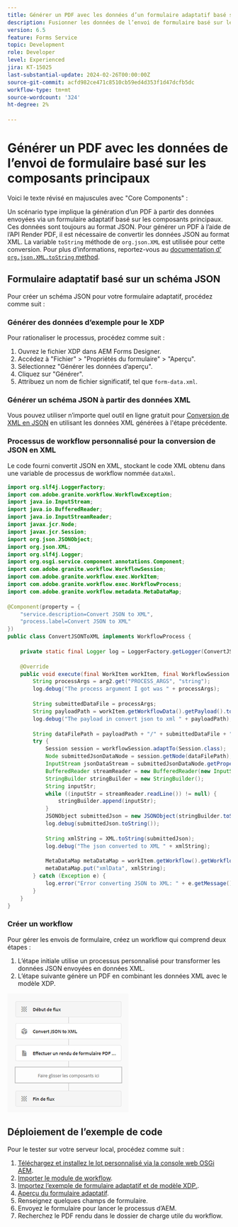```yaml
---
title: Générer un PDF avec les données d’un formulaire adaptatif basé sur un composant principal
description: Fusionner les données de l’envoi de formulaire basé sur les composants principaux avec le modèle XDP dans le workflow
version: 6.5
feature: Forms Service
topic: Development
role: Developer
level: Experienced
jira: KT-15025
last-substantial-update: 2024-02-26T00:00:00Z
source-git-commit: acfd982ce471c8510cb59ed4d353f1d47dcfb5dc
workflow-type: tm+mt
source-wordcount: '324'
ht-degree: 2%

---
```


# Générer un PDF avec les données de l’envoi de formulaire basé sur les composants principaux

Voici le texte révisé en majuscules avec &quot;Core Components&quot; :

Un scénario type implique la génération d’un PDF à partir des données envoyées via un formulaire adaptatif basé sur les composants principaux. Ces données sont toujours au format JSON. Pour générer un PDF à l’aide de l’API Render PDF, il est nécessaire de convertir les données JSON au format XML. La variable `toString` méthode de `org.json.XML` est utilisée pour cette conversion. Pour plus d’informations, reportez-vous au [documentation d’ `org.json.XML.toString` method](https://www.javadoc.io/doc/org.json/json/20171018/org/json/XML.html#toString-java.lang.Object-).

## Formulaire adaptatif basé sur un schéma JSON

Pour créer un schéma JSON pour votre formulaire adaptatif, procédez comme suit :

### Générer des données d’exemple pour le XDP

Pour rationaliser le processus, procédez comme suit :

1. Ouvrez le fichier XDP dans AEM Forms Designer.
1. Accédez à &quot;Fichier&quot; > &quot;Propriétés du formulaire&quot; > &quot;Aperçu&quot;.
1. Sélectionnez &quot;Générer les données d’aperçu&quot;.
1. Cliquez sur &quot;Générer&quot;.
1. Attribuez un nom de fichier significatif, tel que `form-data.xml`.

### Générer un schéma JSON à partir des données XML

Vous pouvez utiliser n’importe quel outil en ligne gratuit pour [Conversion de XML en JSON](https://jsonformatter.org/xml-to-jsonschema) en utilisant les données XML générées à l&#39;étape précédente.

### Processus de workflow personnalisé pour la conversion de JSON en XML

Le code fourni convertit JSON en XML, stockant le code XML obtenu dans une variable de processus de workflow nommée `dataXml`.

```java
import org.slf4j.LoggerFactory;
import com.adobe.granite.workflow.WorkflowException;
import java.io.InputStream;
import java.io.BufferedReader;
import java.io.InputStreamReader;
import javax.jcr.Node;
import javax.jcr.Session;
import org.json.JSONObject;
import org.json.XML;
import org.slf4j.Logger;
import org.osgi.service.component.annotations.Component;
import com.adobe.granite.workflow.WorkflowSession;
import com.adobe.granite.workflow.exec.WorkItem;
import com.adobe.granite.workflow.exec.WorkflowProcess;
import com.adobe.granite.workflow.metadata.MetaDataMap;

@Component(property = {
    "service.description=Convert JSON to XML",
    "process.label=Convert JSON to XML"
})
public class ConvertJSONToXML implements WorkflowProcess {

    private static final Logger log = LoggerFactory.getLogger(ConvertJSONToXML.class);

    @Override
    public void execute(final WorkItem workItem, final WorkflowSession workflowSession, final MetaDataMap arg2) throws WorkflowException {
        String processArgs = arg2.get("PROCESS_ARGS", "string");
        log.debug("The process argument I got was " + processArgs);
        
        String submittedDataFile = processArgs;
        String payloadPath = workItem.getWorkflowData().getPayload().toString();
        log.debug("The payload in convert json to xml " + payloadPath);
        
        String dataFilePath = payloadPath + "/" + submittedDataFile + "/jcr:content";
        try {
            Session session = workflowSession.adaptTo(Session.class);
            Node submittedJsonDataNode = session.getNode(dataFilePath);
            InputStream jsonDataStream = submittedJsonDataNode.getProperty("jcr:data").getBinary().getStream();
            BufferedReader streamReader = new BufferedReader(new InputStreamReader(jsonDataStream, "UTF-8"));
            StringBuilder stringBuilder = new StringBuilder();
            String inputStr;
            while ((inputStr = streamReader.readLine()) != null) {
                stringBuilder.append(inputStr);
            }
            JSONObject submittedJson = new JSONObject(stringBuilder.toString());
            log.debug(submittedJson.toString());
            
            String xmlString = XML.toString(submittedJson);
            log.debug("The json converted to XML " + xmlString);
            
            MetaDataMap metaDataMap = workItem.getWorkflow().getWorkflowData().getMetaDataMap();
            metaDataMap.put("xmlData", xmlString);
        } catch (Exception e) {
            log.error("Error converting JSON to XML: " + e.getMessage(), e);
        }
    }
}
```

### Créer un workflow

Pour gérer les envois de formulaire, créez un workflow qui comprend deux étapes :

1. L’étape initiale utilise un processus personnalisé pour transformer les données JSON envoyées en données XML.
1. L’étape suivante génère un PDF en combinant les données XML avec le modèle XDP.

![json-to-xml](assets/json-to-xml-process-step.png)


## Déploiement de l’exemple de code

Pour le tester sur votre serveur local, procédez comme suit :

1. [Téléchargez et installez le lot personnalisé via la console web OSGi AEM](assets/convertJsonToXML.core-1.0.0-SNAPSHOT.jar).
1. [Importer le module de workflow](assets/workflow_to_render_pdf.zip).
1. [Importez l’exemple de formulaire adaptatif et de modèle XDP.](assets/adaptive_form_and_xdp_template.zip).
1. [Aperçu du formulaire adaptatif](http://localhost:4502/content/dam/formsanddocuments/f23/jcr:content?wcmmode=disabled).
1. Renseignez quelques champs de formulaire.
1. Envoyez le formulaire pour lancer le processus d’AEM.
1. Recherchez le PDF rendu dans le dossier de charge utile du workflow.

